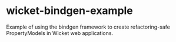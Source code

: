 wicket-bindgen-example
==============================

Example of using the bindgen framework to create refactoring-safe PropertyModels in Wicket web applications.

